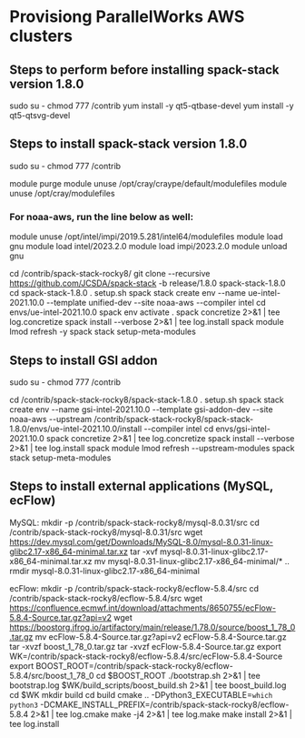 # Provisiong ParallelWorks AWS clusters

## Steps to perform before installing spack-stack version 1.8.0

sudo su -
chmod 777 /contrib
yum install -y qt5-qtbase-devel
yum install -y qt5-qtsvg-devel


## Steps to install spack-stack version 1.8.0

sudo su -
chmod 777 /contrib

module purge
module unuse /opt/cray/craype/default/modulefiles
module unuse /opt/cray/modulefiles
### For noaa-aws, run the line below as well:
module unuse /opt/intel/impi/2019.5.281/intel64/modulefiles
module load gnu
module load intel/2023.2.0
module load impi/2023.2.0 
module unload gnu

cd /contrib/spack-stack-rocky8/
git clone --recursive https://github.com/JCSDA/spack-stack -b release/1.8.0 spack-stack-1.8.0
cd spack-stack-1.8.0
. setup.sh
spack stack create env --name ue-intel-2021.10.0 --template unified-dev --site noaa-aws --compiler intel
cd envs/ue-intel-2021.10.0
spack env activate .
spack concretize 2>&1 | tee log.concretize
spack install --verbose 2>&1 | tee log.install
spack module lmod refresh -y
spack stack setup-meta-modules

## Steps to install GSI addon

sudo su -
chmod 777 /contrib

cd /contrib/spack-stack-rocky8/spack-stack-1.8.0
. setup.sh
spack stack create env --name gsi-intel-2021.10.0 --template gsi-addon-dev --site noaa-aws --upstream /contrib/spack-stack-rocky8/spack-stack-1.8.0/envs/ue-intel-2021.10.0/install --compiler intel
cd envs/gsi-intel-2021.10.0
spack concretize 2>&1 | tee log.concretize
spack install --verbose 2>&1 | tee log.install
spack module lmod refresh --upstream-modules
spack stack setup-meta-modules

## Steps to install external applications (MySQL, ecFlow)

 MySQL:
mkdir -p /contrib/spack-stack-rocky8/mysql-8.0.31/src
cd /contrib/spack-stack-rocky8/mysql-8.0.31/src
wget https://dev.mysql.com/get/Downloads/MySQL-8.0/mysql-8.0.31-linux-glibc2.17-x86_64-minimal.tar.xz
tar -xvf mysql-8.0.31-linux-glibc2.17-x86_64-minimal.tar.xz
mv mysql-8.0.31-linux-glibc2.17-x86_64-minimal/* ..
rmdir mysql-8.0.31-linux-glibc2.17-x86_64-minimal

 ecFlow:
mkdir -p /contrib/spack-stack-rocky8/ecflow-5.8.4/src
cd /contrib/spack-stack-rocky8/ecflow-5.8.4/src
wget https://confluence.ecmwf.int/download/attachments/8650755/ecFlow-5.8.4-Source.tar.gz?api=v2
wget https://boostorg.jfrog.io/artifactory/main/release/1.78.0/source/boost_1_78_0.tar.gz
mv ecFlow-5.8.4-Source.tar.gz\?api\=v2 ecFlow-5.8.4-Source.tar.gz
tar -xvzf boost_1_78_0.tar.gz
tar -xvzf ecFlow-5.8.4-Source.tar.gz
export WK=/contrib/spack-stack-rocky8/ecflow-5.8.4/src/ecFlow-5.8.4-Source
export BOOST_ROOT=/contrib/spack-stack-rocky8/ecflow-5.8.4/src/boost_1_78_0
cd $BOOST_ROOT
./bootstrap.sh 2>&1 | tee bootstrap.log
$WK/build_scripts/boost_build.sh 2>&1 | tee boost_build.log
cd $WK
mkdir build
cd build
cmake .. -DPython3_EXECUTABLE=`which python3` -DCMAKE_INSTALL_PREFIX=/contrib/spack-stack-rocky8/ecflow-5.8.4 2>&1 | tee log.cmake
make -j4 2>&1 | tee log.make
make install 2>&1 | tee log.install
